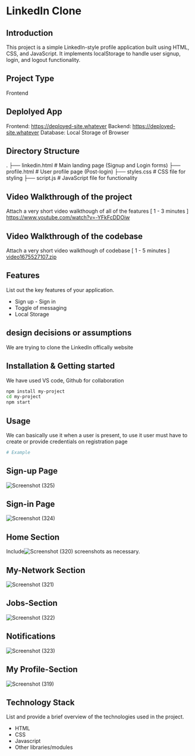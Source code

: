# LinkedIn Clone

## Introduction
This project is a simple LinkedIn-style profile application built using HTML, CSS, and JavaScript. It implements localStorage to handle user signup, login, and logout functionality.

## Project Type
Frontend 

## Deplolyed App
Frontend: https://deployed-site.whatever
Backend: https://deployed-site.whatever
Database: Local Storage of Browser

## Directory Structure
.
├── linkedin.html       # Main landing page (Signup and Login forms)
├── profile.html     # User profile page (Post-login)
├── styles.css       # CSS file for styling
├── script.js        # JavaScript file for functionality


## Video Walkthrough of the project
Attach a very short video walkthough of all of the features [ 1 - 3 minutes ]
https://www.youtube.com/watch?v=-YFkFcDDOiw

## Video Walkthrough of the codebase
Attach a very short video walkthough of codebase [ 1 - 5 minutes ]
[video1675527107.zip](https://github.com/user-attachments/files/18223076/video1675527107.zip)

## Features
List out the key features of your application.
- Sign up - Sign in
- Toggle of messaging
- Local Storage

## design decisions or assumptions
We are trying to clone the LinkedIn offically website

## Installation & Getting started
We have used VS code, Github for collaboration

```bash
npm install my-project
cd my-project
npm start
```
## Usage
We can basically use it when a user is present, to use it user must have to create or provide credentials on registration page

```bash
# Example

```
## Sign-up Page
![Screenshot (325)](https://github.com/user-attachments/assets/7f60c468-b097-4d16-ac5f-247a5ef21043)

## Sign-in Page
![Screenshot (324)](https://github.com/user-attachments/assets/44981833-0314-4906-b769-81572bee8009)

## Home Section
Include![Screenshot (320)](https://github.com/user-attachments/assets/7979f919-c046-4fd7-b394-f958cfddae6b)
 screenshots as necessary.

## My-Network Section
![Screenshot (321)](https://github.com/user-attachments/assets/cfed17e9-2700-41fd-86a3-454a4b68e7a0)

## Jobs-Section
![Screenshot (322)](https://github.com/user-attachments/assets/6b3a28bc-0558-4b1a-9e3c-ed7899636104)

## Notifications
![Screenshot (323)](https://github.com/user-attachments/assets/92b62588-e7d5-4c52-a51e-fc443c3cd507)

## My Profile-Section 
![Screenshot (319)](https://github.com/user-attachments/assets/8056d484-2822-4887-9882-fc58467fac0e)


## Technology Stack
List and provide a brief overview of the technologies used in the project.

- HTML
- CSS
- Javascript
- Other libraries/modules
